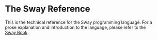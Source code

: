 # The Sway Reference

This is the technical reference for the Sway programming language. For a prose explanation and introduction to the language, please refer to the [Sway Book](https://fuellabs.github.io/sway/master/book/).
